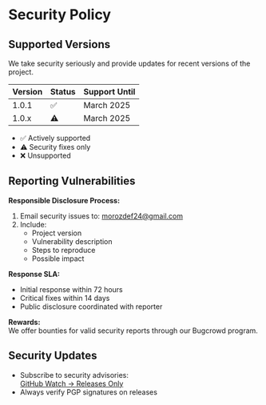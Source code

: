 # Security Policy

## Supported Versions

We take security seriously and provide updates for recent versions of the project. 

| Version | Status              | Support Until     |
|---------|---------------------|-------------------|
| 1.0.1   | :white_check_mark:  | March 2025     |
| 1.0.x   | :warning:  | March 2025     |


- :white_check_mark: Actively supported
- :warning: Security fixes only
- :x: Unsupported

## Reporting Vulnerabilities

**Responsible Disclosure Process:**
1. Email security issues to: morozdef24@gmail.com
2. Include:
   - Project version
   - Vulnerability description
   - Steps to reproduce
   - Possible impact

**Response SLA:**
- Initial response within 72 hours
- Critical fixes within 14 days
- Public disclosure coordinated with reporter

**Rewards:**  
We offer bounties for valid security reports through our Bugcrowd program.

## Security Updates
- Subscribe to security advisories:  
  [GitHub Watch → Releases Only](https://github.com/crissyro/system-for-evaluating-teachers-and-courses/subscription)
- Always verify PGP signatures on releases
